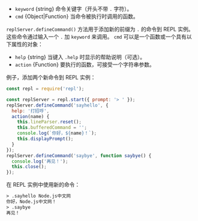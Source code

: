 <!-- YAML
added: v0.3.0
-->

* `keyword` {string} 命令关键字（开头不带 `.` 字符）。
* `cmd` {Object|Function} 当命令被执行时调用的函数。

`replServer.defineCommand()` 方法用于添加新的前缀为 `.` 的命令到 REPL 实例。
这些命令通过输入一个 `.` 加 `keyword` 来调用。
`cmd` 可以是一个函数或一个具有以下属性的对象：

* `help` {string} 当键入 `.help` 时显示的帮助说明（可选）。
* `action` {Function} 要执行的函数，可接受一个字符串参数。

例子，添加两个新命令到 REPL 实例：

```js
const repl = require('repl');

const replServer = repl.start({ prompt: '> ' });
replServer.defineCommand('sayhello', {
  help: '打招呼',
  action(name) {
    this.lineParser.reset();
    this.bufferedCommand = '';
    console.log(`你好，${name}！`);
    this.displayPrompt();
  }
});
replServer.defineCommand('saybye', function saybye() {
  console.log('再见！');
  this.close();
});
```

在 REPL 实例中使用新的命令：

```txt
> .sayhello Node.js中文网
你好，Node.js中文网！
> .saybye
再见！
```

